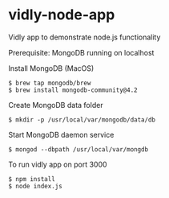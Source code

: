 # vidly-node-app
Vidly app to demonstrate node.js functionality

Prerequisite: MongoDB running on localhost

Install MongoDB (MacOS)
```
$ brew tap mongodb/brew
$ brew install mongodb-community@4.2
```

Create MongoDB data folder
```
$ mkdir -p /usr/local/var/mongodb/data/db
```

Start MongoDB daemon service
```
$ mongod --dbpath /usr/local/var/mongdb
```

To run vidly app on port 3000
```
$ npm install
$ node index.js
```


